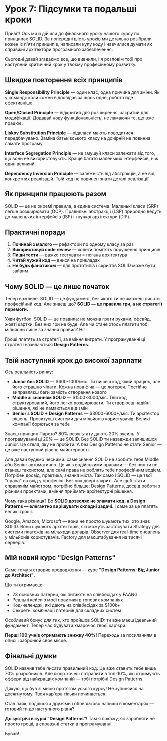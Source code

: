 # Урок 7: Підсумки та подальші кроки

Привіт! Ось ми й дійшли до фінального уроку нашого курсу по принципах SOLID. За попередні шість уроків ми детально розібрали кожен із п'яти принципів, написали купу коду і навчилися думати як справжні архітектори програмного забезпечення.

Сьогодні давай згадаємо все, що вивчили, і я розповім тобі про наступний критичний крок у твоєму професійному розвитку.

## Швидке повторення всіх принципів

**Single Responsibility Principle** — один клас, одна причина для зміни. Як у команді: коли кожен відповідає за щось одне, робота йде ефективніше.

**Open/Closed Principle** — відкритий для розширення, закритий для модифікації. Додавай нову функціональність, не ламаючи те, що вже працює.

**Liskov Substitution Principle** — підкласи мають поводитися передбачувано. Заміна батьківського класу на дочірній не повинна ламати програму.

**Interface Segregation Principle** — не змушуй класи залежати від того, що вони не використовують. Краще багато маленьких інтерфейсів, ніж один великий.

**Dependency Inversion Principle** — залежність від абстракцій, а не від конкретних реалізацій. Твій код не повинен знати деталі реалізації.

## Як принципи працюють разом

SOLID — це не окремі правила, а єдина система. Маленькі класи (SRP) легше розширювати (OCP). Правильні абстракції (LSP) природно ведуть до маленьких інтерфейсів (ISP) і гнучкої архітектури (DIP).

## Практичні поради

1. **Починай з малого** — рефактори по одному класу за раз
2. **Використовуй code review** — колеги помітять порушення принципів
3. **Пиши тести** — важко тестувати = погана архітектура
4. **Читай чужий код** — вчися на прикладах
5. **Не будь фанатиком** — для прототипів і скриптів SOLID може бути зайвим

## Чому SOLID — це лише початок

Тепер важливе. SOLID — це фундамент, без якого ти не зможеш писати професійний код. Але знаєш що? **SOLID — це правила гри, а не стратегії перемоги.**

Уяви футбол. SOLID — це правила: не можна грати руками, офсайд, жовті картки. Без них гри не буде. Але чи стане хтось платити тобі мільйони лише за знання правил? Ні!

Гроші платять за стратегії, за вміння виграти. У програмуванні ці стратегії називаються **Design Patterns**.

## Твій наступний крок до високої зарплати

Ось реальність ринку:

- **Junior без SOLID** — $600-1000/міс. Ти пишеш код, який працює, але його страшно чіпати. Кожна нова фіча — це лотерея. Постійно виправляєш баги замість створення нового
- **Middle зі знанням SOLID** — $1500-3000/міс. Твій код структурований, його легко розширювати. Ти створюєш надійні рішення, які не ламаються від змін
- **Senior з SOLID + Design Patterns** — $3000-6000+/міс. Ти архітектор рішень. Проєктуєш системи для мільйонів користувачів. Великі компанії борються за тебе

Знаєш принцип Парето? 80% результату дають 20% зусиль. У програмуванні ці 20% — це SOLID. Без SOLID ти назавжди залишишся Junior. Це стеля, яку не пробити. А без Design Patterns не стати Senior — це вже наступний рівень майстерності.

Але давай будемо чесними: саме знання SOLID не зробить тебе Middle або Senior автоматично. Це як з водійськими правами — без них ти не станеш таксистом, але самі права не роблять тебе професійним водієм. Потрібен досвід, практика, знання міста. Так само і SOLID — це твої "права" на вхід у професію. Без них двері закриті. Але щоб стати справжнім майстром, потрібно більше: Design Patterns, досвід роботи з різними проєктами, вміння приймати архітектурні рішення.

Чому така різниця? Бо **SOLID дозволяє не зламати код, а Design Patterns — елегантно вирішувати складні задачі**. І саме за це платять великі гроші.

Google, Amazon, Microsoft — вони не просто шукають тих, хто знає SOLID. Вони шукають архітекторів, які можуть застосувати Strategy для системи платежів на мільярди доларів. Observer для real-time оновлень у мільйонів користувачів. Factory для масштабування на тисячі серверів.

## Мій новий курс "Design Patterns"

Саме тому я створив продовження — курс **"Design Patterns: Від Junior до Architect"**.

Що ти отримаєш:

- 23 основних патерни, які питають на співбесідах у FAANG
- Реальні кейси з моєї практики в топових компаніях
- Код-челенджі, які дають на співбесідах за $100k+
- Секретні комбінації патернів для складних систем

Особливий бонус для тих, хто пройшов SOLID: ти вже маєш ідеальний фундамент. Тепер час будувати хмарочос твоєї кар'єри.

**Перші 100 учнів отримають знижку 40%!** Переходь за посиланням в описі і забронюй своє місце.

## Фінальні думки

SOLID навчив тебе писати правильний код. Це вже ставить тебе вище 70% розробників. Але якщо хочеш потрапити в топ-10%, які отримують оффери від найкращих компаній — тобі потрібні Design Patterns.

Дякую, що був зі мною протягом усього курсу! Не зупиняйся на досягнутому. Твоя кар'єра тільки починається.

Став лайк, поділися з друзями і обов'язково напиши в коментарях — готовий ти до наступного рівня?

**До зустрічі в курсі "Design Patterns"!** Там я покажу, як заробляти не просто гроші, а справжні статки в програмуванні.

Бувай!
